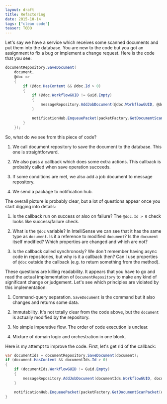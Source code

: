 ```yaml
---
layout: draft
title: Refactoring
date: 2015-10-14
tags: ["clean code"]
teaser: TODO
---
```

Let's say we have a service which receives some scanned documents and put them into the database. You are new to the code but you got an assignment to fix a bug or implement a change request. Here is the code that you see:

``` cs
documentRepository.SaveDocument(
    document,
    @doc =>
    {
        if (@doc.HasContent && @doc.Id > 0)
        {
            if (@doc.WorkflowGUID != Guid.Empty)
            {
                messageRepository.AddJobDocument(@doc.WorkflowGUID, @doc.GlobalBatchId);
            }

            notificationHub.EnqueuePacket(packetFactory.GetDocumentScanPacket(@doc));
        }
    });
```

So, what do we see from this piece of code?

1. We call document repository to save the document to the database. This one is straightforward.

2. We also pass a callback which does some extra actions. This callback is probably called when save operation succeeds.

3. If some conditions are met, we also add a job document to message repository.

4. We send a package to notification hub.

The overall picture is probably clear, but a lot of questions appear once you start digging into details:

1. Is the callback run on success or also on failure? The `@doc.Id > 0` check looks like success/failure check.

2. What is the `@doc` variable? In IntelliSense we can see that it has the same type as `document`. Is it a reference to modified `document`? Is the `document` itself modified? Which properties are changed and which are not?

3. Is the callback called synchronosly? We don't remember having async code in repositories, but why is it a callback then? Can I use properties of `@doc` outside the callback (e.g. to return something from the method).

These questions are killing readability. It appears that you have to go and read the actual implementation of `DocumentRepository` to make any kind of significant change or judgement. Let's see which principles are violated by this implementation:

1. Command-query separation. `SaveDocument` is the command but it also changes and returns some data.

2. Immutability. It's not totally clear from the code above, but the `document` is actually modified by the repository.

3. No simple imperative flow. The order of code execution is unclear.

4. Mixture of domain logic and orchestration in one block.

Here is my attempt to improve the code. First, let's get rid of the callback:

``` cs
var documentIds = documentRepository.SaveDocument(document);
if (document.HasContent && documentIds.Id > 0)
{
    if (documentIds.WorkflowGUID != Guid.Empty)
    {
        messageRepository.AddJobDocument(documentIds.WorkflowGUID, document.GlobalBatchId);
    }

    notificationHub.EnqueuePacket(packetFactory.GetDocumentScanPacket(document));
}
```